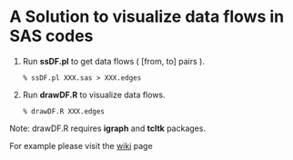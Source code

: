 # A Solution to visualize data flows in SAS codes


1. Run **ssDF.pl** to get data flows ( [from, to] pairs ).

    ```% ssDF.pl XXX.sas > XXX.edges```


2. Run **drawDF.R** to visualize data flows.

   ```% drawDF.R XXX.edges```

Note: drawDF.R requires **igraph** and **tcltk** packages.

For example please visit the [wiki](https://github.com/dashagen/sas-dataflow/wiki) page 
